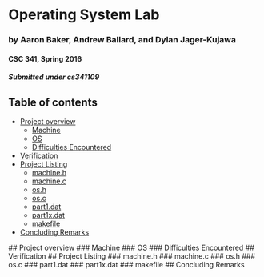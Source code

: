 <!--
Quick overview of .md (markdown) syntax:
*text* = italics
**text** = bold
***text*** = bold italics
~~text~~ = strikethrough
#text = h1
##text = h2
###text = h3
... h5, h6
 - text = bulleted list
 1. text = numbered list
 - [ ] = checkbox list
> text = block quote
`text` = inline code snippet
```
text
``` = large code snippet
[text](link) = hyperlink

Markdown supports HTML code and comments as well.
-->

# Operating System Lab

### by Aaron Baker, Andrew Ballard, and Dylan Jager-Kujawa

#### CSC 341, Spring 2016

##### Submitted under cs341109

## Table of contents
  - [Project overview](#overview)
    - [Machine](#overview_machine)
    - [OS](#overview_os)
    - [Difficulties Encountered](#overview_difficulties)
  - [Verification](#verification)
  - [Project Listing](#listing)
    - [machine.h](#listing_machine_h)
    - [machine.c](#listing_machine_c)
    - [os.h](#listing_os_h)
    - [os.c](#listing_os_c)
    - [part1.dat](#listing_part1_dat)
    - [part1x.dat](#listing_part1x_dat)
    - [makefile](#listing_makefile)
  - [Concluding Remarks](#conclusions)

<a name="overview" />  
## Project overview

<a name="overview_machine" />
### Machine

<a name="overview_os" />
### OS

<a name="overview_difficulties" />
### Difficulties Encountered

<a name="verification" />
## Verification

<a name="listing" />
## Project Listing
<script src="jquery.js"></script>

<a name="listing_machine_h" />
### machine.h
<script>
  document.write('<pre><code>');
  $(function(){
    $("#includedContent").load("machine.h");
  });
  document.write('</code></pre>');
</script>

<a name="listing_machine_c" />
### machine.c

<a name="listing_os_h" />
### os.h

<a name="listing_os_c" />
### os.c

<a name="listing_part1_dat" />
### part1.dat

<a name="listing_part1x_dat" />
### part1x.dat

<a name="listing_makefile" />
### makefile

<a name="conclusions" />
## Concluding Remarks
